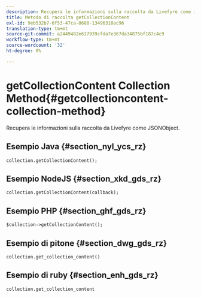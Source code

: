 ```yaml
---
description: Recupera le informazioni sulla raccolta da Livefyre come JSONObject.
title: Metodo di raccolta getCollectionContent
exl-id: 9eb532b7-6f53-47ca-8688-13496318ac96
translation-type: tm+mt
source-git-commit: a2449482e617939cfda7e367da34875bf187c4c9
workflow-type: tm+mt
source-wordcount: '32'
ht-degree: 0%

---
```


# getCollectionContent Collection Method{#getcollectioncontent-collection-method}

Recupera le informazioni sulla raccolta da Livefyre come JSONObject.

## Esempio Java {#section_nyl_ycs_rz}

```
collection.getCollectionContent(); 
```

## Esempio NodeJS {#section_xkd_gds_rz}

```
collection.getCollectionContent(callback); 
```

## Esempio PHP {#section_ghf_gds_rz}

```
$collection->getCollectionContent(); 
```

## Esempio di pitone {#section_dwg_gds_rz}

```
collection.get_collection_content() 
```

## Esempio di ruby {#section_enh_gds_rz}

```
collection.get_collection_content 
```
